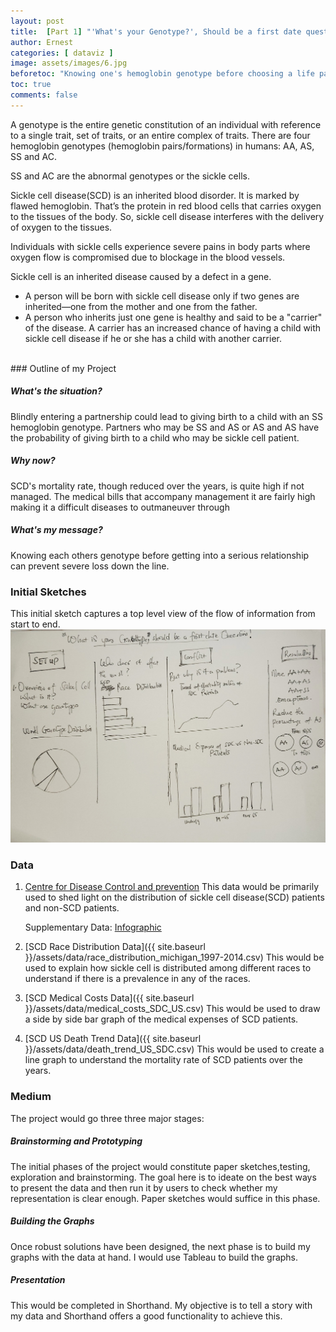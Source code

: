```yaml
---
layout: post
title:  [Part 1] "'What's your Genotype?', Should be a first date question!"
author: Ernest
categories: [ dataviz ]
image: assets/images/6.jpg
beforetoc: "Knowing one's hemoglobin genotype before choosing a life partner is important because there may be compatibility issues which could have devastating effects when it comes to conception."
toc: true
comments: false
---
```

A genotype is the entire genetic constitution of an individual with reference to a single trait, set of traits, or an entire complex of traits.
There are four hemoglobin genotypes (hemoglobin pairs/formations) in humans: AA, AS, SS and AC.

SS and AC are the abnormal genotypes or the sickle cells.

Sickle cell disease(SCD) is an inherited blood disorder. It is marked by flawed hemoglobin. That’s the protein in red blood cells that carries oxygen to the tissues of the body. So, sickle cell disease interferes with the delivery of oxygen to the tissues.

Individuals with sickle cells experience severe pains in body parts where oxygen flow is compromised due to blockage in the blood vessels.

Sickle cell is an inherited disease caused by a defect in a gene.

- A person will be born with sickle cell disease only if two genes are inherited—one from the mother and one from the father.
- A person who inherits just one gene is healthy and said to be a "carrier" of the disease. A carrier has an increased chance of having a child with sickle cell disease if he or she has a child with another carrier.

<br>
### Outline of my Project

##### What's the situation?
Blindly entering a partnership could lead to giving birth to a child with an SS hemoglobin genotype. Partners who may be SS and AS or AS and AS have the probability of giving birth to a child who may be sickle cell patient.
##### Why now?
SCD's mortality rate, though reduced over the years, is quite high if not managed. The medical bills that accompany management it are fairly high making it a difficult diseases to outmaneuver through
##### What's my message?
Knowing each others genotype before getting into a serious relationship can prevent severe loss down the line.



### Initial Sketches
This initial sketch captures a top level view of the flow of information from start to end.
<br><img src="../assets/images/initial.jpg" width="600">

### Data
1. [Centre for Disease Control and prevention](https://www.cdc.gov/ncbddd/sicklecell/data.html)
   This data would be primarily used to shed light on the distribution of sickle cell disease(SCD) patients and non-SCD patients.
   
   Supplementary Data: [Infographic](http://www.scdcoalition.org/pdfs/ASH_Infographic.pdf)
2. [SCD Race Distribution Data]({{ site.baseurl }}/assets/data/race_distribution_michigan_1997-2014.csv)
   This would be used to explain how sickle cell is distributed among different races to understand if there is a prevalence in any of the races.
3. [SCD Medical Costs Data]({{ site.baseurl }}/assets/data/medical_costs_SDC_US.csv)
   This would be used to draw a side by side bar graph of the medical expenses of SCD patients.
4. [SCD US Death Trend Data]({{ site.baseurl }}/assets/data/death_trend_US_SDC.csv)
   This would be used to create a line graph to understand the mortality rate of SCD patients over the years.


### Medium
The project would go three three major stages:
##### Brainstorming and Prototyping
The initial phases of the project would constitute paper sketches,testing, exploration and brainstorming. The goal here is to ideate on the best ways to present the data and then run it by users to check whether my representation is clear enough. Paper sketches would suffice in this phase.
##### Building the Graphs
Once robust solutions have been designed, the next phase is to build my graphs with the data at hand. I would use Tableau to build the graphs.
##### Presentation
This would be completed in Shorthand. My objective is to tell a story with my data and Shorthand offers a good functionality to achieve this.
